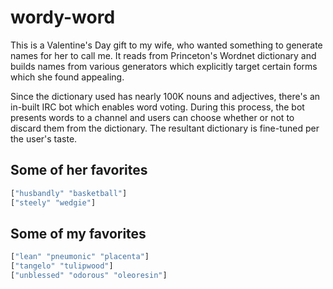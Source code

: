 # wordy-word

This is a Valentine's Day gift to my wife, who wanted something to generate
names for her to call me. It reads from Princeton's Wordnet dictionary and
builds names from various generators which explicitly target certain forms which
she found appealing.

Since the dictionary used has nearly 100K nouns and adjectives, there's an
in-built IRC bot which enables word voting. During this process, the bot
presents words to a channel and users can choose whether or not to discard them
from the dictionary. The resultant dictionary is fine-tuned per the user's
taste.

## Some of her favorites
```clojure
["husbandly" "basketball"]
["steely" "wedgie"]
```

## Some of my favorites
```clojure
["lean" "pneumonic" "placenta"]
["tangelo" "tulipwood"]
["unblessed" "odorous" "oleoresin"]
```
